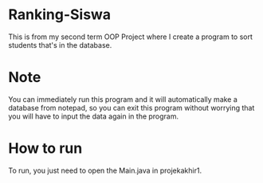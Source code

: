 # Ranking-Siswa
This is from my second term OOP Project where I create a program to sort students that's in the database.
# Note
You can immediately run this program and it will automatically make a database from notepad, so you can exit this program without worrying that you will have to input the data again in the program.
# How to run
To run, you just need to open the Main.java in projekakhir1.
